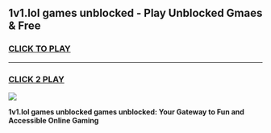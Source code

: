 
## 1v1.lol games unblocked - Play Unblocked Gmaes & Free
<h3>
<a href="https://premium.freeplayer.one?title=1v1.lol_games_unblocked&ref=19F">CLICK TO PLAY</a></h3>
<hr>

<h3>
<a href="https://premium.freeplayer.one?title=1v1.lol_games_unblocked&ref=19F">CLICK 2 PLAY</a>
  
</h3>

<a href="https://premium.freeplayer.one?title=1v1.lol_games_unblocked&ref=19F/"><img src="https://clearcache.store/games.png"></a>


**1v1.lol games unblocked games unblocked: Your Gateway to Fun and Accessible Online Gaming**
